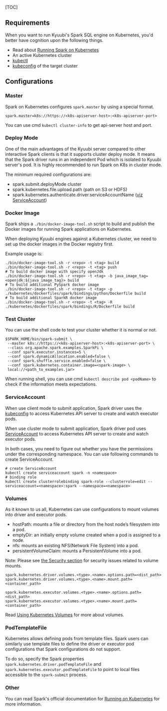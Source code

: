 [TOC]


## Requirements

When you want to run Kyuubi's Spark SQL engine on Kubernetes, you'd better have cognition upon the following things.

* Read about [Running Spark on Kubernetes](https://spark.apache.org/docs/latest/running-on-kubernetes.html)
* An active Kubernetes cluster
* [kubectl](https://kubernetes.io/docs/reference/kubectl/overview/)
* [kubeconfig](https://kubernetes.io/docs/concepts/configuration/organize-cluster-access-kubeconfig/) of the target cluster

## Configurations

### Master

Spark on Kubernetes configures `spark.master` by using a special format.

`spark.master=k8s://https://<k8s-apiserver-host>:<k8s-apiserver-port>`

You can use cmd `kubectl cluster-info` to get api-server host and port.

### Deploy Mode

One of the main advantages of the Kyuubi server compared to other interactive Spark clients is that it supports cluster deploy mode.
It means that the Spark driver runs in an independent Pod which is isolated to Kyuubi server's pod.
It is highly recommended to run Spark on K8s in cluster mode.

The minimum required configurations are:

* spark.submit.deployMode cluster
* spark.kubernetes.file.upload.path (path on S3 or HDFS)
* spark.kubernetes.authenticate.driver.serviceAccountName ([viz ServiceAccount](#serviceaccount))

### Docker Image

Spark ships a `./bin/docker-image-tool.sh` script to build and publish the Docker images for running Spark applications on Kubernetes.

When deploying Kyuubi engines against a Kubernetes cluster, we need to set up the docker images in the Docker registry first.

Example usage is:

```shell
./bin/docker-image-tool.sh -r <repo> -t <tag> build
./bin/docker-image-tool.sh -r <repo> -t <tag> push
# To build docker image with specify openJdk 
./bin/docker-image-tool.sh -r <repo> -t <tag> -b java_image_tag=<openjdk:${java_image_tag}> build
# To build additional PySpark docker image
./bin/docker-image-tool.sh -r <repo> -t <tag> -p ./kubernetes/dockerfiles/spark/bindings/python/Dockerfile build
# To build additional SparkR docker image
./bin/docker-image-tool.sh -r <repo> -t <tag> -R ./kubernetes/dockerfiles/spark/bindings/R/Dockerfile build
```

### Test Cluster

You can use the shell code to test your cluster whether it is normal or not.

```shell
$SPARK_HOME/bin/spark-submit \
 --master k8s://https://<k8s-apiserver-host>:<k8s-apiserver-port> \
 --class org.apache.spark.examples.SparkPi \
 --conf spark.executor.instances=5 \
 --conf spark.dynamicAllocation.enabled=false \
 --conf spark.shuffle.service.enabled=false \
 --conf spark.kubernetes.container.image=<spark-image> \
 local://<path_to_examples.jar>
```

When running shell, you can use cmd `kubectl describe pod <podName>` to check if the information meets expectations.

### ServiceAccount

When use client mode to submit application, Spark driver uses the [kubeconfig](https://kubernetes.io/docs/concepts/configuration/organize-cluster-access-kubeconfig/) to access Kubernetes API server to create and watch executor pods.

When use cluster mode to submit application, Spark driver pod uses [ServiceAccount](https://kubernetes.io/docs/concepts/security/service-accounts/) to access Kubernetes API server to create and watch executor pods.

In both cases, you need to figure out whether you have the permissions under the corresponding namespace. You can use following commands to create ServiceAccount.

```shell
# create ServiceAccount
kubectl create serviceaccount spark -n <namespace>
# binding role
kubectl create clusterrolebinding spark-role --clusterrole=edit --serviceaccount=<namespace>:spark --namespace=<namespace>
```

### Volumes

As it known to us all, Kubernetes can use configurations to mount volumes into driver and executor pods.

* hostPath: mounts a file or directory from the host node’s filesystem into a pod.
* emptyDir: an initially empty volume created when a pod is assigned to a node.
* nfs: mounts an existing NFS(Network File System) into a pod.
* persistentVolumeClaim: mounts a PersistentVolume into a pod.

Note: Please
see [the Security section](https://spark.apache.org/docs/latest/running-on-kubernetes.html#security) for security issues related to volume mounts.

```
spark.kubernetes.driver.volumes.<type>.<name>.options.path=<dist_path>
spark.kubernetes.driver.volumes.<type>.<name>.mount.path=<container_path>

spark.kubernetes.executor.volumes.<type>.<name>.options.path=<dist_path>
spark.kubernetes.executor.volumes.<type>.<name>.mount.path=<container_path>
```

Read [Using Kubernetes Volumes](https://spark.apache.org/docs/latest/running-on-kubernetes.html#using-kubernetes-volumes) for more about volumes.

### PodTemplateFile

Kubernetes allows defining pods from template files. Spark users can similarly use template files to define the driver or executor pod configurations that Spark configurations do not support.

To do so, specify the Spark properties `spark.kubernetes.driver.podTemplateFile` and `spark.kubernetes.executor.podTemplateFile` to point to local files accessible to the `spark-submit` process.

### Other

You can read Spark's official documentation for [Running on Kubernetes](https://spark.apache.org/docs/latest/running-on-kubernetes.html) for more information.

